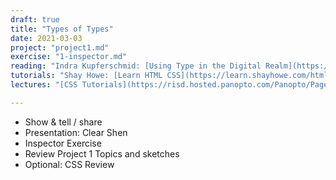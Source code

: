 ```yaml
---
draft: true
title: "Types of Types"
date: 2021-03-03
project: "project1.md"
exercise: "1-inspector.md"
reading: "Indra Kupferschmid: [Using Type in the Digital Realm](https://vimeo.com/207370918)"
tutorials: "Shay Howe: [Learn HTML CSS](https://learn.shayhowe.com/html-css/), Codecademy: [CSS Typography](https://www.codecademy.com/courses/learn-css/lessons/css-typography/exercises/typographyl), [CSS Color](https://www.codecademy.com/courses/learn-css/lessons/color/exercises/what-is-color), [CSS Display and Positioning](https://www.codecademy.com/courses/learn-css/lessons/css-display-positioning/exercises/html-flow)"
lectures: "[CSS Tutorials](https://risd.hosted.panopto.com/Panopto/Pages/Sessions/List.aspx?embedded=0#folderID=%2209ae1348-8de3-4af1-bf4b-ace100dd2803%22&view=0&sortColumn=0&sortAscending=true)"

---
```


- Show & tell / share
- Presentation: Clear Shen
- Inspector Exercise
- Review Project 1 Topics and sketches
- Optional: CSS Review
